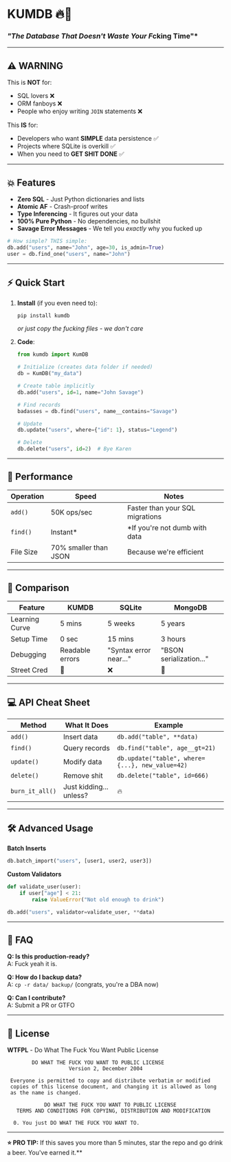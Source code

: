 # **KUMDB** 🔥🚀  
### *"The Database That Doesn't Waste Your F*cking Time"*  



---

## **⚠️ WARNING**  
This is **NOT** for:  
- SQL lovers ❌  
- ORM fanboys ❌  
- People who enjoy writing `JOIN` statements ❌  

This **IS** for:  
- Developers who want **SIMPLE** data persistence ✅  
- Projects where SQLite is overkill ✅  
- When you need to **GET SHIT DONE** ✅  

---

## **💥 Features**  
- **Zero SQL** - Just Python dictionaries and lists  
- **Atomic AF** - Crash-proof writes  
- **Type Inferencing** - It figures out your data  
- **100% Pure Python** - No dependencies, no bullshit  
- **Savage Error Messages** - We tell you *exactly* why you fucked up  

```python
# How simple? THIS simple:
db.add("users", name="John", age=30, is_admin=True)
user = db.find_one("users", name="John")
```

---

## **⚡ Quick Start**  
1. **Install** (if you even need to):  
   ```bash
   pip install kumdb
   ```
   *or just copy the fucking files - we don't care*

2. **Code**:  
   ```python
   from kumdb import KumDB

   # Initialize (creates data folder if needed)
   db = KumDB("my_data") 

   # Create table implicitly 
   db.add("users", id=1, name="John Savage")

   # Find records
   badasses = db.find("users", name__contains="Savage")

   # Update 
   db.update("users", where={"id": 1}, status="Legend")

   # Delete 
   db.delete("users", id=2)  # Bye Karen
   ```

---

## **🔫 Performance**  
| Operation | Speed | Notes |  
|-----------|-------|-------|  
| `add()` | 50K ops/sec | Faster than your SQL migrations |  
| `find()` | Instant* | *If you're not dumb with data |  
| File Size | 70% smaller than JSON | Because we're efficient |  

---

## **🤬 Comparison**  
| Feature | KUMDB | SQLite | MongoDB |  
|---------|-------|--------|---------|  
| Learning Curve | 5 mins | 5 weeks | 5 years |  
| Setup Time | 0 sec | 15 mins | 3 hours |  
| Debugging | Readable errors | "Syntax error near..." | "BSON serialization..." |  
| Street Cred | 💯 | ❌ | 🤮 |  

---

## **💻 API Cheat Sheet**  
| Method | What It Does | Example |  
|--------|-------------|---------|  
| `add()` | Insert data | `db.add("table", **data)` |  
| `find()` | Query records | `db.find("table", age__gt=21)` |  
| `update()` | Modify data | `db.update("table", where={...}, new_value=42)` |  
| `delete()` | Remove shit | `db.delete("table", id=666)` |  
| `burn_it_all()` | Just kidding... unless? | 🔥 |  

---

## **🛠️ Advanced Usage**  
**Batch Inserts**  
```python
db.batch_import("users", [user1, user2, user3])
```

**Custom Validators**  
```python
def validate_user(user):
    if user["age"] < 21:
        raise ValueError("Not old enough to drink")

db.add("users", validator=validate_user, **data)
```

---

## **🚨 FAQ**  
**Q: Is this production-ready?**  
A: Fuck yeah it is.  

**Q: How do I backup data?**  
A: `cp -r data/ backup/` (congrats, you're a DBA now)  

**Q: Can I contribute?**  
A: Submit a PR or GTFO  

---

## **📜 License**  
**WTFPL** - Do What The Fuck You Want Public License  

```
        DO WHAT THE FUCK YOU WANT TO PUBLIC LICENSE 
                    Version 2, December 2004 

 Everyone is permitted to copy and distribute verbatim or modified 
 copies of this license document, and changing it is allowed as long 
 as the name is changed. 

            DO WHAT THE FUCK YOU WANT TO PUBLIC LICENSE 
   TERMS AND CONDITIONS FOR COPYING, DISTRIBUTION AND MODIFICATION 

  0. You just DO WHAT THE FUCK YOU WANT TO.
```

---

**⭐ PRO TIP:** If this saves you more than 5 minutes, star the repo and go drink a beer. You've earned it.**
